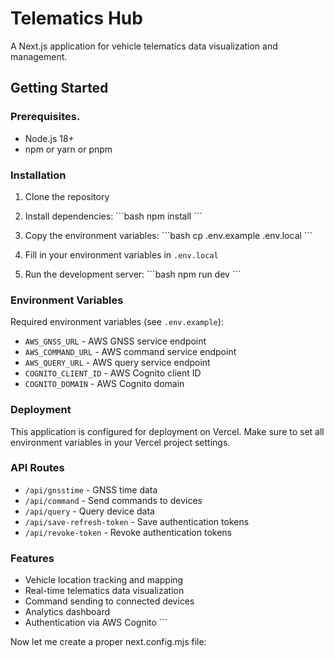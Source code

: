 # Telematics Hub

A Next.js application for vehicle telematics data visualization and management.

## Getting Started

### Prerequisites.

- Node.js 18+ 
- npm or yarn or pnpm

### Installation

1. Clone the repository
2. Install dependencies:
   \`\`\`bash
   npm install
   \`\`\`

3. Copy the environment variables:
   \`\`\`bash
   cp .env.example .env.local
   \`\`\`

4. Fill in your environment variables in `.env.local`

5. Run the development server:
   \`\`\`bash
   npm run dev
   \`\`\`

### Environment Variables

Required environment variables (see `.env.example`):

- `AWS_GNSS_URL` - AWS GNSS service endpoint
- `AWS_COMMAND_URL` - AWS command service endpoint  
- `AWS_QUERY_URL` - AWS query service endpoint
- `COGNITO_CLIENT_ID` - AWS Cognito client ID
- `COGNITO_DOMAIN` - AWS Cognito domain

### Deployment

This application is configured for deployment on Vercel. Make sure to set all environment variables in your Vercel project settings.

### API Routes

- `/api/gnsstime` - GNSS time data
- `/api/command` - Send commands to devices
- `/api/query` - Query device data
- `/api/save-refresh-token` - Save authentication tokens
- `/api/revoke-token` - Revoke authentication tokens

### Features

- Vehicle location tracking and mapping
- Real-time telematics data visualization
- Command sending to connected devices
- Analytics dashboard
- Authentication via AWS Cognito
\`\`\`

Now let me create a proper next.config.mjs file:
